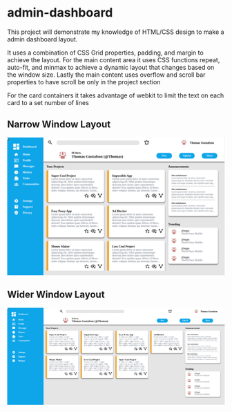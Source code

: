 # admin-dashboard

This project will demonstrate my knowledge of HTML/CSS design to make a admin dashboard layout.

It uses a combination of CSS Grid properties, padding, and margin to achieve the layout.
For the main content area it uses CSS functions repeat, auto-fit, and minmax to achieve a dynamic layout that changes based on the window size.
Lastly the main content uses overflow and scroll bar properties to have scroll be only in the project section

For the card containers it takes advantage of webkit to limit the text on each card to a set number of lines

## Narrow Window Layout
![Screenshot of website with a narrow viewing window](./images/Narrow_window_screenshot.png)

## Wider Window Layout
![Screenshot of website with a wider viewing window](./images/wider_window_screenshot.png)
